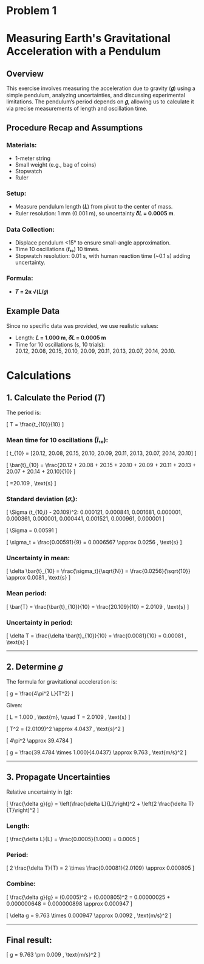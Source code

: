# Problem 1
# Measuring Earth's Gravitational Acceleration with a Pendulum

## Overview
This exercise involves measuring the acceleration due to gravity (**𝑔**) using a simple pendulum, analyzing uncertainties, and discussing experimental limitations. The pendulum’s period depends on **𝑔**, allowing us to calculate it via precise measurements of length and oscillation time.

## Procedure Recap and Assumptions

### Materials:
- 1-meter string
- Small weight (e.g., bag of coins)
- Stopwatch
- Ruler

### Setup:
- Measure pendulum length (**𝐿**) from pivot to the center of mass.
- Ruler resolution: 1 mm (0.001 m), so uncertainty **𝛿𝐿 = 0.0005 m**.

### Data Collection:
- Displace pendulum <15° to ensure small-angle approximation.
- Time 10 oscillations (**𝑡₁₀**) 10 times.
- Stopwatch resolution: 0.01 s, with human reaction time (~0.1 s) adding uncertainty.

### Formula:
- **𝑇 = 2π √(𝐿/𝑔)**

## Example Data
Since no specific data was provided, we use realistic values:

- Length: **𝐿 = 1.000 m**, **𝛿𝐿 = 0.0005 m**
- Time for 10 oscillations (s, 10 trials):  
  20.12, 20.08, 20.15, 20.10, 20.09, 20.11, 20.13, 20.07, 20.14, 20.10.

# Calculations

## 1. Calculate the Period (𝑇)

The period is:

\[
T = \frac{t_{10}}{10}
\]

### Mean time for 10 oscillations (𝑡̅₁₀):

\[
t_{10} = [20.12, 20.08, 20.15, 20.10, 20.09, 20.11, 20.13, 20.07, 20.14, 20.10]
\]

\[
\bar{t}_{10} = \frac{20.12 + 20.08 + 20.15 + 20.10 + 20.09 + 20.11 + 20.13 + 20.07 + 20.14 + 20.10}{10}
\]

\[
=20.109 \, \text{s}
\]

### Standard deviation (𝜎ₜ):

\[
\Sigma (t_{10,i} - 20.109)^2: 0.000121, 0.000841, 0.001681, 0.000001, 0.000361, 0.000001, 0.000441, 0.001521, 0.000961, 0.000001
\]

\[
\Sigma = 0.00591
\]

\[
\sigma_t = \frac{0.00591}{9} = 0.0006567 \approx 0.0256 \, \text{s}
\]

### Uncertainty in mean:

\[
\delta \bar{t}_{10} = \frac{\sigma_t}{\sqrt{N}} = \frac{0.0256}{\sqrt{10}} \approx 0.0081 \, \text{s}
\]

### Mean period:

\[
\bar{T} = \frac{\bar{t}_{10}}{10} = \frac{20.109}{10} = 2.0109 \, \text{s}
\]

### Uncertainty in period:

\[
\delta T = \frac{\delta \bar{t}_{10}}{10} = \frac{0.0081}{10} = 0.00081 \, \text{s}
\]

---

## 2. Determine 𝑔

The formula for gravitational acceleration is:

\[
g = \frac{4\pi^2 L}{T^2}
\]

Given:

\[
L = 1.000 \, \text{m}, \quad T = 2.0109 \, \text{s}
\]

\[
T^2 = (2.0109)^2 \approx 4.0437 \, \text{s}^2
\]

\[
4\pi^2 \approx 39.4784
\]

\[
g = \frac{39.4784 \times 1.000}{4.0437} \approx 9.763 \, \text{m/s}^2
\]

---

## 3. Propagate Uncertainties

Relative uncertainty in \(g\):

\[
\frac{\delta g}{g} = \left(\frac{\delta L}{L}\right)^2 + \left(2 \frac{\delta T}{T}\right)^2
\]

### Length:

\[
\frac{\delta L}{L} = \frac{0.0005}{1.000} = 0.0005
\]

### Period:

\[
2 \frac{\delta T}{T} = 2 \times \frac{0.00081}{2.0109} \approx 0.000805
\]

### Combine:

\[
\frac{\delta g}{g} = (0.0005)^2 + (0.000805)^2 = 0.00000025 + 0.000000648 = 0.000000898 \approx 0.000947
\]

\[
\delta g = 9.763 \times 0.000947 \approx 0.0092 \, \text{m/s}^2
\]

---

## Final result:

\[
g = 9.763 \pm 0.009 \, \text{m/s}^2
\]
